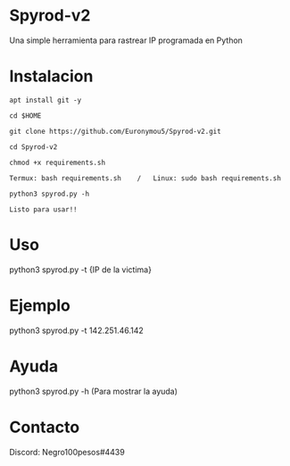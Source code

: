 # Spyrod-v2
Una simple herramienta para rastrear IP programada en Python

# Instalacion
```
apt install git -y

cd $HOME

git clone https://github.com/Euronymou5/Spyrod-v2.git

cd Spyrod-v2

chmod +x requirements.sh

Termux: bash requirements.sh    /   Linux: sudo bash requirements.sh

python3 spyrod.py -h

Listo para usar!!
```

# Uso
python3 spyrod.py -t {IP de la victima}
# Ejemplo
python3 spyrod.py -t 142.251.46.142
# Ayuda
python3 spyrod.py -h (Para mostrar la ayuda)

# Contacto
Discord: Negro100pesos#4439
